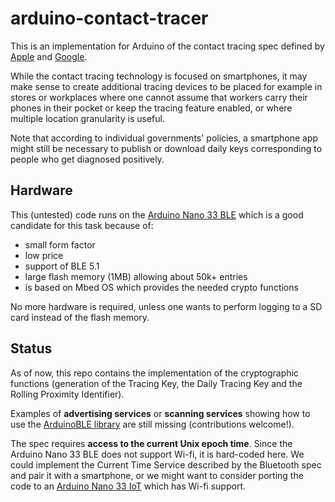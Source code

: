 # arduino-contact-tracer

This is an implementation for Arduino of the contact tracing spec defined by [Apple](https://www.apple.com/covid19/contacttracing/) and [Google](https://blog.google/inside-google/company-announcements/apple-and-google-partner-covid-19-contact-tracing-technology).

While the contact tracing technology is focused on smartphones, it may make sense to create additional tracing devices to be placed for example in stores or workplaces where one cannot assume that workers carry their phones in their pocket or keep the tracing feature enabled, or where multiple location granularity is useful.

Note that according to individual governments' policies, a smartphone app might still be necessary to publish or download daily keys corresponding to people who get diagnosed positively.

## Hardware

This (untested) code runs on the [Arduino Nano 33 BLE](https://store.arduino.cc/usa/nano-33-ble) which is a good candidate for this task because of:

* small form factor
* low price
* support of BLE 5.1
* large flash memory (1MB) allowing about 50k+ entries
* is based on Mbed OS which provides the needed crypto functions

No more hardware is required, unless one wants to perform logging to a SD card instead of the flash memory.

## Status

As of now, this repo contains the implementation of the cryptographic functions (generation of the Tracing Key, the Daily Tracing Key and the Rolling Proximity Identifier).

Examples of **advertising services** or **scanning services** showing how to use the [ArduinoBLE library](https://www.arduino.cc/en/Reference/ArduinoBLE) are still missing (contributions welcome!).

The spec requires **access to the current Unix epoch time**. Since the Arduino Nano 33 BLE does not support Wi-fi, it is hard-coded here. We could implement the Current Time Service described by the Bluetooth spec and pair it with a smartphone, or we might want to consider porting the code to an [Arduino Nano 33 IoT](https://store.arduino.cc/usa/nano-33-iot) which has Wi-fi support.
